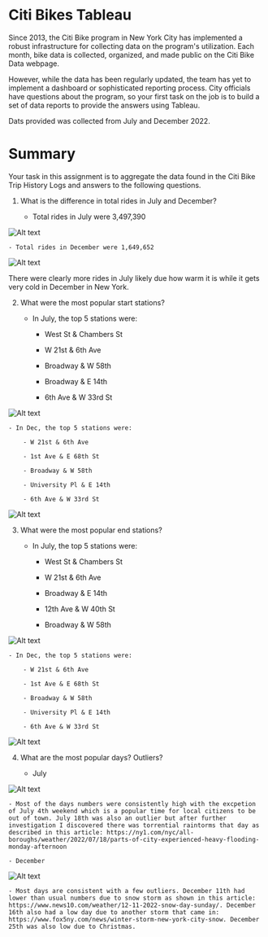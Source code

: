 # Citi Bikes Tableau

Since 2013, the Citi Bike program in New York City has implemented a robust infrastructure for collecting data on the program's utilization. Each month, bike data is collected, organized, and made public on the Citi Bike Data webpage.

However, while the data has been regularly updated, the team has yet to implement a dashboard or sophisticated reporting process. City officials have questions about the program, so your first task on the job is to build a set of data reports to provide the answers using Tableau. 

Dats provided was collected from July and December 2022.


# Summary

Your task in this assignment is to aggregate the data found in the Citi Bike Trip History Logs and answers to the following questions.

1. What is the difference in total rides in July and December?

    - Total rides in July were 3,497,390

![Alt text](<Screen Shot 2024-01-09 at 2.20.20 PM.png>)

    - Total rides in December were 1,649,652

![Alt text](<Screen Shot 2024-01-09 at 2.20.52 PM.png>)

There were clearly more rides in July likely due how warm it is while it gets very cold in December in New York.

2. What were the most popular start stations?

    - In July, the top 5 stations were:

        - West St & Chambers St

        - W 21st & 6th Ave

        - Broadway & W 58th

        - Broadway & E 14th

        - 6th Ave & W 33rd St

![Alt text](<Screen Shot 2024-01-09 at 2.32.10 PM.png>)

    - In Dec, the top 5 stations were:

        - W 21st & 6th Ave

        - 1st Ave & E 68th St

        - Broadway & W 58th

        - University Pl & E 14th

        - 6th Ave & W 33rd St

![Alt text](<Screen Shot 2024-01-09 at 2.42.33 PM.png>)

3. What were the most popular end stations?

    - In July, the top 5 stations were:

        - West St & Chambers St
        
        - W 21st & 6th Ave

        - Broadway & E 14th

        - 12th Ave & W 40th St

        - Broadway & W 58th

![Alt text](<Screen Shot 2024-01-09 at 2.43.08 PM.png>)

    - In Dec, the top 5 stations were:

        - W 21st & 6th Ave

        - 1st Ave & E 68th St

        - Broadway & W 58th

        - University Pl & E 14th

        - 6th Ave & W 33rd St

![Alt text](<Screen Shot 2024-01-09 at 2.44.56 PM.png>)

4. What are the most popular days? Outliers?

    - July

![Alt text](<Screen Shot 2024-01-09 at 2.52.40 PM.png>)

    - Most of the days numbers were consistently high with the excpetion of July 4th weekend which is a popular time for local citizens to be out of town. July 18th was also an outlier but after further investigation I discovered there was torrential raintorms that day as described in this article: https://ny1.com/nyc/all-boroughs/weather/2022/07/18/parts-of-city-experienced-heavy-flooding-monday-afternoon

    - December

![Alt text](<Screen Shot 2024-01-09 at 2.53.30 PM.png>)

    - Most days are consistent with a few outliers. December 11th had lower than usual numbers due to snow storm as shown in this article: https://www.news10.com/weather/12-11-2022-snow-day-sunday/. December 16th also had a low day due to another storm that came in: https://www.fox5ny.com/news/winter-storm-new-york-city-snow. December 25th was also low due to Christmas.






